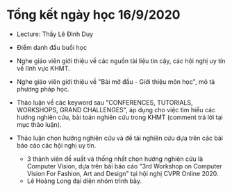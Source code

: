 # Tổng kết ngày học 16/9/2020

- Lecture: Thầy Lê Đình Duy

- Điểm danh đầu buổi học

- Nghe giáo viên giới thiệu về các nguồn tài liệu tin cậy, các hội nghị uy tín về lĩnh vực KHMT.

- Nghe giáo viên giới thiệu về "Bài mở đầu - Giới thiệu môn học", mô tả phương pháp học.

- Thảo luận về các keyword sau "CONFERENCES, TUTORIALS, WORKSHOPS, GRAND CHALLENGES", áp dụng cho việc tìm hiểu các hướng nghiên cứu, bài toán nghiên cứu trong KHMT (comment trả lời tại mục thảo luận).

- Thảo luận chọn hướng nghiên cứu và đề tài nghiên cứu dựa trên các bài báo cáo các hội nghị uy tín.
  - 3 thành viên đề xuất và thống nhất chọn hướng nghiên cứu là Computer Vision, dựa trên bài báo cáo "3rd Workshop on Computer Vision For Fashion, Art and Design" tại hội nghị CVPR Online 2020.
  - Lê Hoàng Long đại diện nhóm trình bày.


